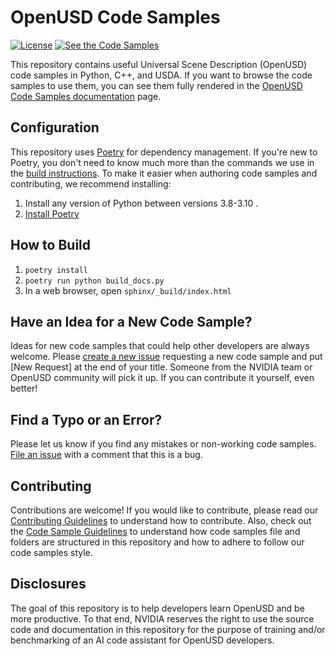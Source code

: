 # OpenUSD Code Samples
[![License](https://img.shields.io/badge/License-Apache%202.0-blue.svg)](https://opensource.org/licenses/Apache-2.0) [![See the Code Samples](https://img.shields.io/badge/OpenUSD-Code_Samples-green
)](https://docs.omniverse.nvidia.com/dev-guide/latest/programmer_ref/usd.html)

This repository contains useful Universal Scene Description (OpenUSD) code samples in Python, C++, and USDA. If you want to browse the code samples to use them, you can see them fully rendered in the [OpenUSD Code Samples documentation](https://docs.omniverse.nvidia.com/dev-guide/latest/programmer_ref/usd.html) page.

## Configuration
This repository uses [Poetry](https://python-poetry.org/docs/) for dependency management. If you're new to Poetry, you don't need to know much more than the commands we use in the [build instructions](#How-to-Build). To make it easier when authoring code samples and contributing, we recommend installing:
1. Install any version of Python between versions 3.8-3.10 .
1. [Install Poetry](https://python-poetry.org/docs/#installation)

## How to Build
1. `poetry install`
1. `poetry run python build_docs.py`
1. In a web browser, open `sphinx/_build/index.html`

## Have an Idea for a New Code Sample?
Ideas for new code samples that could help other developers are always welcome. Please [create a new issue](https://github.com/NVIDIA-Omniverse/OpenUSD-Code-Samples/issues) requesting a new code sample and put [New Request] at the end of your title. Someone from the NVIDIA team or OpenUSD community will pick it up. If you can contribute it yourself, even better!

## Find a Typo or an Error?
Please let us know if you find any mistakes or non-working code samples. [File an issue](https://github.com/NVIDIA-Omniverse/OpenUSD-Code-Samples/issues) with a comment that this is a bug.

## Contributing
Contributions are welcome! If you would like to contribute, please read our [Contributing Guidelines](./CONTRIBUTING.md) to understand how to contribute. Also, check out the [Code Sample Guidelines](CODE-SAMPLE-GUIDELINES.md) to understand how code samples file and folders are structured in this repository and how to adhere to follow our code samples style.

## Disclosures
The goal of this repository is to help developers learn OpenUSD and be more productive. To that end, NVIDIA reserves the right to use the source code and documentation in this repository for the purpose of training and/or benchmarking of an AI code assistant for OpenUSD developers.
